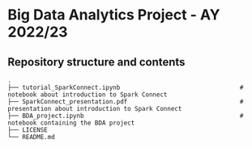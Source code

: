 # Big Data Analytics Project - AY 2022/23

## Repository structure and contents
    .
    ├── tutorial_SparkConnect.ipynb                                 # notebook about introduction to Spark Connect     
    ├── SparkConnect_presentation.pdf                               # presentation about introduction to Spark Connect
    ├── BDA_project.ipynb                                           # notebook containing the BDA project
    ├── LICENSE
    └── README.md
